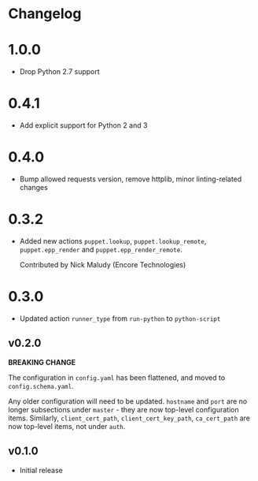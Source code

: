 # Changelog

# 1.0.0

* Drop Python 2.7 support

# 0.4.1

- Add explicit support for Python 2 and 3

# 0.4.0

- Bump allowed requests version, remove httplib, minor linting-related changes

# 0.3.2

- Added new actions `puppet.lookup`, `puppet.lookup_remote`, `puppet.epp_render` and `puppet.epp_render_remote`.

  Contributed by Nick Maludy (Encore Technologies)

# 0.3.0

- Updated action `runner_type` from `run-python` to `python-script`

## v0.2.0

**BREAKING CHANGE**

The configuration in `config.yaml` has been flattened, and moved
to `config.schema.yaml`. 

Any older configuration will need to be updated. `hostname` and `port`
are no longer subsections under `master` - they are now top-level
configuration items. Similarly, `client_cert_path`, `client_cert_key_path`,
`ca_cert_path` are now top-level items, not under `auth`.

## v0.1.0

* Initial release
